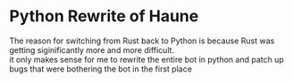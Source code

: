 # Python Rewrite of Haune
The reason for switching from Rust back to Python is because Rust was getting siginificantly more and more difficult.\
it only makes sense for me to rewrite the entire bot in python and patch up bugs that were bothering the bot in the first place
